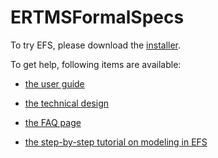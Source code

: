 ERTMSFormalSpecs
================

To try EFS, please download the [installer](here:https://github.com/openETCS/ERTMSFormalSpecs/blob/master/ErtmsFormalSpecs/src/Installer/release/ERTMSFormalSpecs_Setup.exe).

To get help, following items are available:

- [the user guide](https://github.com/openETCS/ERTMSFormalSpecs/blob/master/ErtmsFormalSpecs/doc/EFSW_User_Guide.pdf)

- [the technical design](https://github.com/openETCS/ERTMSFormalSpecs/blob/master/ErtmsFormalSpecs/doc/EFSW_Technical_Design.pdf)

- [the FAQ page](https://github.com/openETCS/ERTMSFormalSpecs/wiki/ERTMSFormalSpecs-FAQ)

- [the step-by-step tutorial on modeling in EFS](https://github.com/openETCS/ERTMSFormalSpecs/wiki/ERTMSFormalSpecs-Tutorial)
